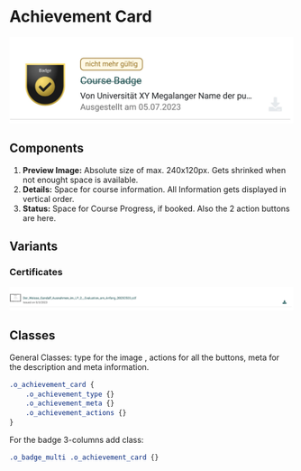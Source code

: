 # Achievement Card 

![File-upload](assets/file-card-badges-2.jpg)

## Components

1. **Preview Image:** Absolute size of max. 240x120px. Gets shrinked when not enought space is available.
2. **Details:** Space for course information. All Information gets displayed in vertical order.
3. **Status:** Space for Course Progress, if booked. Also the 2 action buttons are here.

## Variants

### Certificates

![File-upload](assets/file-card-cert.jpg)

## Classes

General Classes: type for the image , actions for all the buttons, meta for the description and meta information.

``` Css
.o_achievement_card {
    .o_achievement_type {}
    .o_achievement_meta {}
    .o_achievement_actions {}
}
```

For the badge 3-columns add class:

``` CSS
.o_badge_multi .o_achievement_card {}
```